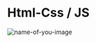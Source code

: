 # Html-Css / JS 
![name-of-you-image](https://lh3.googleusercontent.com/H-CefvtNfIL0WHRMQP5Woz9mPh2ikS8ZYg9wI0RzdWfIhW1rzFTfj0e_4Rwazfvw-jTJ7xFm1JohQHVGnENOY7LXoAoCQr9uzJaBabcUNFsj7TWyvLx6oL49BNVODPHdinWTlIUuremF8zmPHDLdhSVkJXmj7fM9c-msGh_ArLmeu9fNejVR5aDwNPS8Rr233WctSo4PPBcESya1Kj9U8Paq_pql2n5JAwk8TzVPy40FGTbG4tASwNYmQwpzHDjsQoXzCC4fb12KJCQxSYtTL6YI5ZXMwNaU-a8UoNMp0duNLtNYOU9t87tm6yBpch6xryaOWkNVa1lYhSOOkK-rOi3t9Vamg-BSv2rwgMqeD3IqCTra_vGcXOjqQ3X27vgpVh-fBQ1M5P3R_ek0Q_5ml1hhZRY0NMX1shcjPGQnFt8jGCSgr-P6yk1UBsjAXp8ES3STObWpGKDoCffwVO_adEyQoCoQC29SG-kMew6F4EhtXmxHIgggfJ-HcZiScDS89GTAmv1WJfdeEot25mQ0NNjsDmhRqb1_p7TBU-RIvwOMJ9UvvCVYJhXREaD23ccSxnH2-kWCCT3_H9eNJZeY0wtdNDzLiOXBjWjiJek4bQmt0hSeJNMkIdrRJJCvf0p35n5dCGPfk0hHNUsWufndGxv7hHhUTfa6lXoNFdpbM-MuszJ_CVJlEmmAA2ZYFDVUhekdlTEc4XygwI6KFCWp0WUKMGjrxenKTWMz7dyUcccrGuHlAtq8zQdENyHvzGrymWkm-3kK2VxWgYoM3ELPJs9GiEkijje7z3pm7V08ujWN9ZoI2guL2x8ZpBZrL1gUW_PZ4dI6Yns18MR2Lijsw9KGA2CnVkJe7iPPeUvOXSJGU78yv6l9u_pY10wShB7mIDaYZn5k4HU=w999-h484-no?authuser=0)